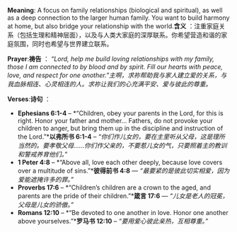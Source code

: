 **Meaning**: A focus on family relationships (biological and spiritual), as well as a deep connection to the larger human family. You want to build harmony at home, but also bridge your relationship with the world.**含义** ：注重家庭关系（包括生理和精神层面），以及与人类大家庭的深厚联系。你希望营造和谐的家庭氛围，同时也希望与世界建立联系。

**Prayer**:**祷告** ：
 *“Lord, help me build loving relationships with my family, those I am connected to by blood and by spirit. Fill our hearts with peace, love, and respect for one another.”主啊，求祢帮助我与家人建立爱的关系，与我血脉相连、心灵相连的人。求祢让我们的心充满平安、爱与彼此的尊重。*

**Verses**:**诗句** ：

- **Ephesians 6:1-4** – *“Children, obey your parents in the Lord, for this is right. Honor your father and mother... Fathers, do not provoke your children to anger, but bring them up in the discipline and instruction of the Lord.”***以弗所书 6:1-4** – *“你们作儿女的，要在主里听从父母，这是理所当然的。要孝敬父母……你们作父亲的，不要惹儿女的气，只要照着主的教训和警戒养育他们。”*
- **1 Peter 4:8** – *“Above all, love each other deeply, because love covers over a multitude of sins.”***彼得前书 4:8** — *“最要紧的是彼此切实相爱，因为爱能遮掩许多的罪。”*
- **Proverbs 17:6** – *“Children’s children are a crown to the aged, and parents are the pride of their children.”***箴言 17:6** — *“儿女是老人的冠冕，父母是儿女的骄傲。”*
- **Romans 12:10** – *“Be devoted to one another in love. Honor one another above yourselves.”***罗马书 12:10** – *“要用爱心彼此亲热，互相尊重。”*